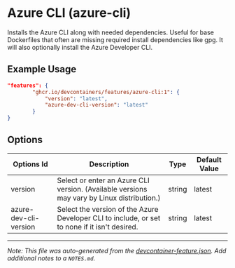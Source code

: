 
# Azure CLI (azure-cli)

Installs the Azure CLI along with needed dependencies. Useful for base Dockerfiles that often are missing required install dependencies like gpg. It will also optionally install the Azure Developer CLI.

## Example Usage

```json
"features": {
        "ghcr.io/devcontainers/features/azure-cli:1": {
            "version": "latest",
            "azure-dev-cli-version": "latest"
        }
}
```

## Options

| Options Id | Description | Type | Default Value |
|-----|-----|-----|-----|
| version | Select or enter an Azure CLI version. (Available versions may vary by Linux distribution.) | string | latest |
| azure-dev-cli-version | Select the version of the Azure Developer CLI to include, or set to none if it isn't desired. | string | latest |



---

_Note: This file was auto-generated from the [devcontainer-feature.json](https://github.com/devcontainers/features/blob/main/src/azure-cli/devcontainer-feature.json).  Add additional notes to a `NOTES.md`._
